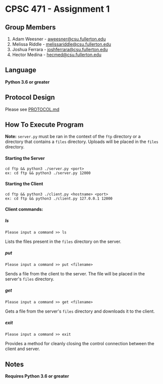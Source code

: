 # CPSC 471 - Assignment 1
## Group Members
1. Adam Weesner - aweesner@csu.fullerton.edu
2. Melissa Riddle - melissariddle@csu.fullerton.edu
3. Joshua Ferrara - joshferrara@csu.fullerton.edu
4. Hector Medina - hecmed@csu.fullerton.edu

## Language

**Python 3.6 or greater**

## Protocol Design

Please see [PROTOCOL.md](./PROTOCOL.md)

## How To Execute Program

**Note:** `server.py` must be ran in the context of the `ftp` directory or a directory that contains a `files` directory. Uploads will be placed in the `files` directory.

#### Starting the Server

```
cd ftp && python3 ./server.py <port>
ex: cd ftp && python3 ./server.py 12000
```

#### Starting the Client

```
cd ftp && python3 ./client.py <hostname> <port>
ex: cd ftp && python3 ./client.py 127.0.0.1 12000
```

#### Client commands:

##### ls

```
Please input a command >> ls
```

Lists the files present in the `files` directory on the server.

##### put

```
Please input a command >> put <filename>
```

Sends a file from the client to the server. The file will be placed in the server's `files` directory.

##### get

```
Please input a command >> get <filename>
```

Gets a file from the server's `files` directory and downloads it to the client.

##### exit

```
Please input a command >> exit
```

Provides a method for cleanly closing the control connection between the client and server.

## Notes

**Requires Python 3.6 or greater**
